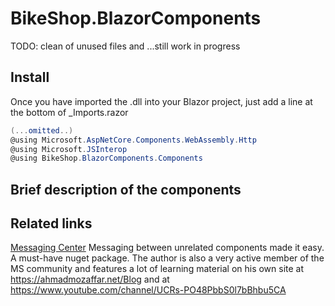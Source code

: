 ﻿# BikeShop.BlazorComponents
TODO: clean of unused files and ...still work in progress
## Install
Once you have imported the .dll into your Blazor project, just add a line at the bottom of _Imports.razor

```csharp
(...omitted..)
@using Microsoft.AspNetCore.Components.WebAssembly.Http
@using Microsoft.JSInterop
@using BikeShop.BlazorComponents.Components
```

## Brief description of the components

## Related links
[Messaging Center](https://github.com/aksoftware98/blazor-utilities) Messaging between unrelated components made it easy. A must-have nuget package. The author is also a very active member of the MS community and features a lot of learning material on his own site at https://ahmadmozaffar.net/Blog and at https://www.youtube.com/channel/UCRs-PO48PbbS0l7bBhbu5CA
